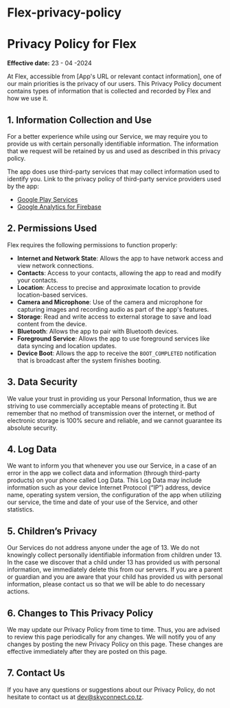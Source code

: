 # Flex-privacy-policy

# Privacy Policy for Flex

**Effective date:** 23 - 04 -2024

At Flex, accessible from [App's URL or relevant contact information], one of our main priorities is the privacy of our users. This Privacy Policy document contains types of information that is collected and recorded by Flex and how we use it.

## 1. Information Collection and Use

For a better experience while using our Service, we may require you to provide us with certain personally identifiable information. The information that we request will be retained by us and used as described in this privacy policy.

The app does use third-party services that may collect information used to identify you. Link to the privacy policy of third-party service providers used by the app:

- [Google Play Services](https://www.google.com/policies/privacy/)
- [Google Analytics for Firebase](https://firebase.google.com/policies/analytics)

## 2. Permissions Used

Flex requires the following permissions to function properly:

- **Internet and Network State**: Allows the app to have network access and view network connections.
- **Contacts**: Access to your contacts, allowing the app to read and modify your contacts.
- **Location**: Access to precise and approximate location to provide location-based services.
- **Camera and Microphone**: Use of the camera and microphone for capturing images and recording audio as part of the app's features.
- **Storage**: Read and write access to external storage to save and load content from the device.
- **Bluetooth**: Allows the app to pair with Bluetooth devices.
- **Foreground Service**: Allows the app to use foreground services like data syncing and location updates.
- **Device Boot**: Allows the app to receive the `BOOT_COMPLETED` notification that is broadcast after the system finishes booting.

## 3. Data Security

We value your trust in providing us your Personal Information, thus we are striving to use commercially acceptable means of protecting it. But remember that no method of transmission over the internet, or method of electronic storage is 100% secure and reliable, and we cannot guarantee its absolute security.

## 4. Log Data

We want to inform you that whenever you use our Service, in a case of an error in the app we collect data and information (through third-party products) on your phone called Log Data. This Log Data may include information such as your device Internet Protocol (“IP”) address, device name, operating system version, the configuration of the app when utilizing our service, the time and date of your use of the Service, and other statistics.

## 5. Children’s Privacy

Our Services do not address anyone under the age of 13. We do not knowingly collect personally identifiable information from children under 13. In the case we discover that a child under 13 has provided us with personal information, we immediately delete this from our servers. If you are a parent or guardian and you are aware that your child has provided us with personal information, please contact us so that we will be able to do necessary actions.

## 6. Changes to This Privacy Policy

We may update our Privacy Policy from time to time. Thus, you are advised to review this page periodically for any changes. We will notify you of any changes by posting the new Privacy Policy on this page. These changes are effective immediately after they are posted on this page.

## 7. Contact Us

If you have any questions or suggestions about our Privacy Policy, do not hesitate to contact us at dev@skyconnect.co.tz.


